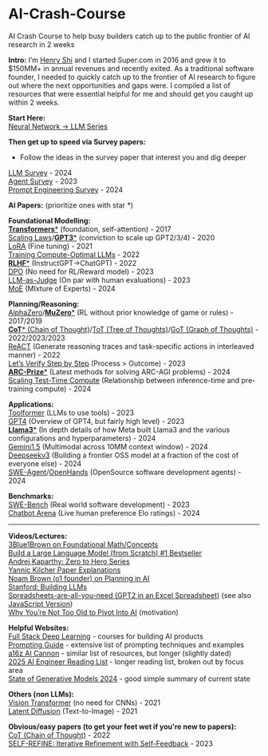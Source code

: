 # AI-Crash-Course
AI Crash Course to help busy builders catch up to the public frontier of AI research in 2 weeks

**Intro:** I’m [Henry Shi](https://www.linkedin.com/in/henrythe9th/) and I started Super.com in 2016 and grew it to $150MM+ in annual revenues and recently exited. As a traditional software founder, I needed to quickly catch up to the frontier of AI research to figure out where the next opportunities and gaps were. I compiled a list of resources that were essential helpful for me and should get you caught up within 2 weeks.

**Start Here:**  
[Neural Network \-\> LLM Series](https://www.youtube.com/watch?v=aircAruvnKk&list=PLZHQObOWTQDNU6R1_67000Dx_ZCJB-3pi)

**Then get up to speed via Survey papers:**

- Follow the ideas in the survey paper that interest you and dig deeper

[LLM Survey](https://arxiv.org/pdf/2402.06196v2) \- 2024  
[Agent Survey](https://arxiv.org/pdf/2308.11432) \- 2023  
[Prompt Engineering Survey](https://arxiv.org/pdf/2406.06608) \- 2024

**AI Papers:** (prioritize ones with star \*)

**Foundational Modelling:**  
[**Transformers**\*](https://arxiv.org/pdf/1706.03762) (foundation, self-attention) \- 2017  
[Scaling Laws](https://arxiv.org/pdf/2001.08361)/[**GPT3**\*](https://arxiv.org/pdf/2005.14165) (conviction to scale up GPT2/3/4) \- 2020  
[LoRA](https://arxiv.org/abs/2106.09685) (Fine tuning) \- 2021  
[Training Compute-Optimal LLMs](https://arxiv.org/pdf/2203.15556) \- 2022  
[**RLHF**\*](https://arxiv.org/pdf/2203.02155) (InstructGPT-\>ChatGPT) \- 2022  
[DPO](https://arxiv.org/pdf/2305.18290) (No need for RL/Reward model) \- 2023  
[LLM-as-Judge](https://arxiv.org/pdf/2306.05685) (On par with human evaluations) \- 2023  
[MoE](https://arxiv.org/pdf/2401.04088) (MIxture of Experts) \- 2024  

**Planning/Reasoning:**  
[AlphaZero](https://arxiv.org/pdf/1712.01815)/[**MuZero**\*](https://arxiv.org/pdf/1911.08265) (RL without prior knowledge of game or rules) \- 2017/2019  
[**CoT**\* (Chain of Thought)](https://arxiv.org/pdf/2201.11903)/[ToT (Tree of Thoughts)](https://arxiv.org/pdf/2305.10601)/[GoT (Graph of Thoughts)](https://arxiv.org/pdf/2308.09687) \- 2022/2023/2023  
[ReACT](https://arxiv.org/pdf/2210.03629) (Generate reasoning traces and task-specific actions in interleaved manner) \- 2022  
[Let’s Verify Step by Step](https://arxiv.org/pdf/2305.20050) (Process \> Outcome) \- 2023  
[**ARC-Prize**\*](https://arxiv.org/pdf/2412.04604) (Latest methods for solving ARC-AGI problems) \- 2024  
[Scaling Test-Time Compute](https://arxiv.org/pdf/2408.03314) (Relationship between inference-time and pre-training compute) \-  2024

**Applications:**  
[Toolformer](https://arxiv.org/pdf/2302.04761) (LLMs to use tools) \- 2023  
[GPT4](https://arxiv.org/pdf/2303.08774) (Overview of GPT4, but fairly high level) \- 2023  
[**Llama3**\*](https://arxiv.org/pdf/2407.21783) (In depth details of how Meta built Llama3 and the various configurations and hyperparameters) \- 2024  
[Gemini1.5](https://arxiv.org/pdf/2403.05530) (Multimodal across 10MM context window) \- 2024  
[Deepseekv3](https://github.com/deepseek-ai/DeepSeek-V3/blob/main/DeepSeek_V3.pdf) (Building a frontier OSS model at a fraction of the cost of everyone else) \- 2024  
[SWE-Agent](https://arxiv.org/pdf/2405.15793)/[OpenHands](https://arxiv.org/pdf/2407.16741) (OpenSource software development agents) \- 2024

**Benchmarks:**  
[SWE-Bench](https://arxiv.org/pdf/2310.06770) (Real world software development) \- 2023  
[Chatbot Arena](https://arxiv.org/pdf/2403.04132) (Live human preference Elo ratings) \- 2024

<hr />

**Videos/Lectures:**  
[3Blue1Brown on Foundational Math/Concepts](https://www.youtube.com/@3blue1brown)  
[Build a Large Language Model (from Scratch) \#1 Bestseller](https://www.amazon.com/Build-Large-Language-Model-Scratch/dp/1633437167)  
[Andrej Kaparthy: Zero to Hero Series](https://www.youtube.com/playlist?list=PLAqhIrjkxbuWI23v9cThsA9GvCAUhRvKZ)  
[Yannic Kilcher Paper Explanations](https://www.youtube.com/@YannicKilcher)  
[Noam Brown (o1 founder) on Planning in AI](https://www.youtube.com/watch?v=eaAonE58sLU)  
[Stanford: Building LLMs](https://www.youtube.com/watch?v=9vM4p9NN0Ts)  
[Spreadsheets-are-all-you-need (GPT2 in an Excel Spreadsheet)](https://www.youtube.com/watch?v=NamKKerrlnQ) (see also [JavaScript Version](https://www.youtube.com/watch?v=siGKUyTk9M0))  
[Why You’re Not Too Old to Pivot Into AI](https://www.latent.space/p/not-old) (motivation) 

**Helpful Websites:**  
[Full Stack Deep Learning](https://fullstackdeeplearning.com/) \- courses for building AI products  
[Prompting Guide](https://www.promptingguide.ai/) \- extensive list of prompting techniques and examples  
[a16z AI Cannon](https://a16z.com/ai-canon/) \- similar list of resources, but longer (slightly dated)  
[2025 AI Engineer Reading List](https://www.latent.space/p/2025-papers) \- longer reading list, broken out by focus area  
[State of Generative Models 2024](https://nrehiew.github.io/blog/2024/) \- good simple summary of current state

**Others (non LLMs):**  
[Vision Transformer](https://arxiv.org/pdf/2010.11929) (no need for CNNs) \- 2021  
[Latent Diffusion](https://arxiv.org/pdf/2112.10752) (Text-to-Image) \- 2021

**Obvious/easy papers (to get your feet wet if you're new to papers):**  
[CoT (Chain of Thought)](https://arxiv.org/pdf/2201.11903) \- 2022  
[SELF-REFINE: Iterative Refinement with Self-Feedback](https://arxiv.org/pdf/2303.17651) \- 2023  
